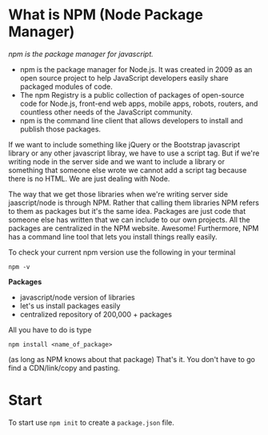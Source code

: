 # What is NPM (Node Package Manager)
*npm is the package manager for javascript.*


+ npm is the package manager for Node.js. It was created in 2009 as an open source project to help JavaScript developers easily share packaged modules of code.
+ The npm Registry is a public collection of packages of open-source code for Node.js, front-end web apps, mobile apps, robots, routers, and countless other needs of the JavaScript community.
+ npm is the command line client that allows developers to install and publish those packages.

If we want to include something like jQuery or the Bootstrap javascript library or any other javascript libray, we have to use a script tag. But if we're writing node in the server side and we want to include a library or something that someone else wrote we cannot add a script tag because there is no HTML. We are just dealing with Node. 

The way that we get those libraries when we're writing server side jaascript/node is through NPM. Rather that calling them libraries NPM refers to them as packages but it's the same idea. Packages are just code that someone else has written that we can include to our own projects. All the packages are centralized in the NPM website. Awesome! Furthermore, NPM has a command line tool that lets you install things really easily. 

To check your current npm version use the following in your terminal 
```
npm -v
```

**Packages**
+ javascript/node version of libraries
+ let's us install packages easily
+ centralized repository of 200,000 + packages 

All you have to do is type   
```
npm install <name_of_package>
```  
(as long as NPM knows about that package) That's it. You don't have to go find a CDN/link/copy and pasting.   

# Start
To start use ```npm init``` to create a ```package.json``` file.
